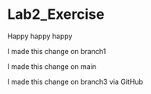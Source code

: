 # Lab2_Exercise

 Happy happy happy

I made this change on branch1

I made this change on main

I made this change on branch3 via GitHub
